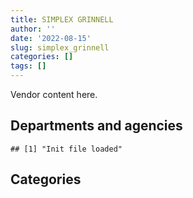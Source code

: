 ```yaml
---
title: SIMPLEX GRINNELL
author: ''
date: '2022-08-15'
slug: simplex_grinnell
categories: []
tags: []
---
```


<script src="/rmarkdown-libs/htmlwidgets/htmlwidgets.js"></script>
<link href="/rmarkdown-libs/datatables-css/datatables-crosstalk.css" rel="stylesheet" />
<script src="/rmarkdown-libs/datatables-binding/datatables.js"></script>
<script src="/rmarkdown-libs/jquery/jquery-3.6.0.min.js"></script>
<link href="/rmarkdown-libs/dt-core-bootstrap/css/dataTables.bootstrap.min.css" rel="stylesheet" />
<link href="/rmarkdown-libs/dt-core-bootstrap/css/dataTables.bootstrap.extra.css" rel="stylesheet" />
<script src="/rmarkdown-libs/dt-core-bootstrap/js/jquery.dataTables.min.js"></script>
<script src="/rmarkdown-libs/dt-core-bootstrap/js/dataTables.bootstrap.min.js"></script>
<link href="/rmarkdown-libs/crosstalk/css/crosstalk.min.css" rel="stylesheet" />
<script src="/rmarkdown-libs/crosstalk/js/crosstalk.min.js"></script>
<script src="/rmarkdown-libs/htmlwidgets/htmlwidgets.js"></script>
<link href="/rmarkdown-libs/datatables-css/datatables-crosstalk.css" rel="stylesheet" />
<script src="/rmarkdown-libs/datatables-binding/datatables.js"></script>
<script src="/rmarkdown-libs/jquery/jquery-3.6.0.min.js"></script>
<link href="/rmarkdown-libs/dt-core-bootstrap/css/dataTables.bootstrap.min.css" rel="stylesheet" />
<link href="/rmarkdown-libs/dt-core-bootstrap/css/dataTables.bootstrap.extra.css" rel="stylesheet" />
<script src="/rmarkdown-libs/dt-core-bootstrap/js/jquery.dataTables.min.js"></script>
<script src="/rmarkdown-libs/dt-core-bootstrap/js/dataTables.bootstrap.min.js"></script>
<link href="/rmarkdown-libs/crosstalk/css/crosstalk.min.css" rel="stylesheet" />
<script src="/rmarkdown-libs/crosstalk/js/crosstalk.min.js"></script>

Vendor content here.

## Departments and agencies

    ## [1] "Init file loaded"

<div id="htmlwidget-1" style="width:100%;height:auto;" class="datatables html-widget"></div>
<script type="application/json" data-for="htmlwidget-1">{"x":{"style":"bootstrap","filter":"none","vertical":false,"data":[["<a href=\"/departments/aafc-aac/\">Agriculture and Agri-Food Canada | Agriculture et Agroalimentaire Canada<\/a>","<a href=\"/departments/aandc-aadnc/\">Crown-Indigenous Relations and Northern Affairs Canada | Relations Couronne-Autochtones et Affaires du Nord Canada<\/a>","<a href=\"/departments/atssc-scdata/\">Administrative Tribunals Support Service of Canada | Service canadien d'appui aux tribunaux administratifs<\/a>","<a href=\"/departments/cnsc-ccsn/\">Canadian Nuclear Safety Commission | Commission canadienne de sûreté nucléaire<\/a>","<a href=\"/departments/csps-efpc/\">Canada School of Public Service | École de la fonction publique du Canada<\/a>","<a href=\"/departments/cta-otc/\">Canadian Transportation Agency | Office des transports du Canada<\/a>","<a href=\"/departments/dfatd-maecd/\">Global Affairs Canada | Affaires mondiales Canada<\/a>","<a href=\"/departments/dfo-mpo/\">Fisheries and Oceans Canada | Pêches et Océans Canada<\/a>","<a href=\"/departments/dnd-mdn/\">National Defence | Défense nationale<\/a>","<a href=\"/departments/elections/\">Elections Canada | Élections Canada<\/a>","<a href=\"/departments/esdc-edsc/\">Employment and Social Development Canada | Emploi et Développement social Canada<\/a>","<a href=\"/departments/hc-sc/\">Health Canada | Santé Canada<\/a>","<a href=\"/departments/ic/\">Innovation, Science and Economic Development Canada | Innovation, Sciences et Développement économique Canada<\/a>","<a href=\"/departments/infc/\">Infrastructure Canada | Infrastructure Canada<\/a>","<a href=\"/departments/isc-sac/\">Indigenous Services Canada | Services aux Autochtones Canada<\/a>","<a href=\"/departments/jus/\">Department of Justice Canada | Ministère de la Justice Canada<\/a>","<a href=\"/departments/nrcan-rncan/\">Natural Resources Canada | Ressources naturelles Canada<\/a>","<a href=\"/departments/nserc-crsng/\">Natural Sciences and Engineering Research Council of Canada | Conseil de recherches en sciences naturelles et en génie du Canada<\/a>","<a href=\"/departments/oag-bvg/\">Office of the Auditor General of Canada | Bureau du vérificateur général du Canada<\/a>","<a href=\"/departments/pc/\">Parks Canada | Parcs Canada<\/a>","<a href=\"/departments/pch/\">Canadian Heritage | Patrimoine canadien<\/a>","<a href=\"/departments/pco-bcp/\">Privy Council Office | Bureau du Conseil privé<\/a>","<a href=\"/departments/ppsc-sppc/\">Public Prosecution Service of Canada | Service des poursuites pénales du Canada<\/a>","<a href=\"/departments/ps-sp/\">Public Safety Canada | Sécurité publique Canada<\/a>","<a href=\"/departments/pwgsc-tpsgc/\">Public Services and Procurement Canada | Services publics et Approvisionnement Canada<\/a>","<a href=\"/departments/ssc-spc/\">Shared Services Canada | Services partagés Canada<\/a>","<a href=\"/departments/tc/\">Transport Canada | Transports Canada<\/a>"],["$  263,212.63","$   34,486.16","$   48,908.65","$   56,553.25","$   62,531.90",null,null,"$   51,664.61","$   33,833.51",null,"$1,082,455.19","$   72,333.91","$  246,523.15","$  165,013.86",null,null,"$  283,593.30",null,null,"$   11,212.57","$   84,269.68","$  166,217.62","$   14,387.79",null,"$  293,000.22","$  214,557.40",null],["$  201,030.53","$   77,735.18","$  128,227.03","$   56,553.25","$   62,531.90","$   22,351.14","$   14,162.32","$   23,368.35",null,null,"$1,448,794.31","$  254,918.86","$  375,641.53","$   99,654.25","$   60,172.17",null,"$  282,500.00","$   22,140.66",null,"$   24,901.87","$   58,758.25","$  179,287.33",null,"$   16,863.61","$  423,992.55","$  296,186.21","$   84,814.41"],["$  222,476.03","$   40,960.46",null,"$   84,489.58","$   31,351.61",null,"$  152,816.16",null,"$    9,775.01","$   48,743.65","$1,725,216.68","$  148,554.28","$  374,424.37","$   99,927.27",null,"$    2,871.82",null,"$   28,556.16","$   24,860.00","$   32,140.04","$   37,065.76","$  165,960.26",null,"$    8,030.29","$  331,938.98","$  349,504.23","$   84,488.70"],["$  297,080.53",null,null,"$   97,568.82",null,null,null,null,null,"$  163,436.25","$1,992,211.63","$  217,489.97","$  312,107.35","$  126,268.13",null,"$   18,803.56",null,"$   36,571.92",null,null,"$   29,547.95","$  165,506.81",null,null,"$    4,996.85","$  348,549.30","$   95,180.17"]],"container":"<table class=\"table table-striped table-hover row-border order-column display\">\n  <thead>\n    <tr>\n      <th>Department<\/th>\n      <th>2017-2018<\/th>\n      <th>2018-2019<\/th>\n      <th>2019-2020<\/th>\n      <th>2020-2021<\/th>\n    <\/tr>\n  <\/thead>\n<\/table>","options":{"order":[[4,"desc"]],"pageLength":10,"autoWidth":true,"columnDefs":[],"orderClasses":false}},"evals":[],"jsHooks":[]}</script>

## Categories

<div id="htmlwidget-2" style="width:100%;height:auto;" class="datatables html-widget"></div>
<script type="application/json" data-for="htmlwidget-2">{"x":{"style":"bootstrap","filter":"none","vertical":false,"data":[["<a href=\"/categories/1_facilities_and_construction/\">1_facilities_and_construction<\/a>","<a href=\"/categories/10_office_management/\">10_office_management<\/a>","<a href=\"/categories/11_defence/\">11_defence<\/a>","<a href=\"/categories/2_professional_services/\">2_professional_services<\/a>","<a href=\"/categories/3_information_technology/\">3_information_technology<\/a>","<a href=\"/categories/4_medical/\">4_medical<\/a>","<a href=\"/categories/5_transportation_and_logistics/\">5_transportation_and_logistics<\/a>","<a href=\"/categories/6_industrial_products_and_services/\">6_industrial_products_and_services<\/a>","<a href=\"/categories/7_travel/\">7_travel<\/a>","<a href=\"/categories/9_human_capital/\">9_human_capital<\/a>"],["$  281,009.31","$  163,258.94","$   19,143.81","$1,745,758.41",null,"$   18,791.51","$  659,603.72","$   14,689.70","$  282,500.00",null],["$  375,641.53","$  197,504.23",null,"$2,147,574.38","$  259,740.85",null,"$  926,581.78","$   22,140.66","$  282,500.00","$    2,902.28"],["$  374,424.37","$  124,719.09",null,"$2,591,661.55","$  349,504.23",null,"$  549,056.55","$    9,775.01",null,"$    5,010.54"],["$  312,107.35","$   29,547.95",null,"$2,973,824.26","$  348,549.30",null,"$  236,293.53",null,null,"$    4,996.85"]],"container":"<table class=\"table table-striped table-hover row-border order-column display\">\n  <thead>\n    <tr>\n      <th>Category<\/th>\n      <th>2017-2018<\/th>\n      <th>2018-2019<\/th>\n      <th>2019-2020<\/th>\n      <th>2020-2021<\/th>\n    <\/tr>\n  <\/thead>\n<\/table>","options":{"order":[[4,"desc"]],"pageLength":20,"autoWidth":true,"columnDefs":[],"orderClasses":false,"lengthMenu":[10,20,25,50,100]}},"evals":[],"jsHooks":[]}</script>
